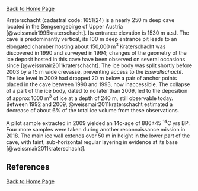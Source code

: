 [Back to Home Page](https://tr1813.github.io/ancient-ice-in-austria/descriptions/index.html)

Kraterschacht (cadastral code: 1651/24) is a nearly 250 m deep cave located in the Sengsengebirge of Upper Austria [@weissmair1995kraterschacht]. 
Its entrance elevation is 1530 m a.s.l.
The cave is predominantly vertical, its 100 m deep entrance pit leads to an elongated chamber hosting about 150,000 m$^3$
Kraterschacht was discovered in 1990 and surveyed in 1994; changes of the geometry of the ice deposit hosted in this cave have been observed on several occasions since [@weissmair2011kraterschacht].
The ice body was split shortly before 2003 by a 15 m wide crevasse, preventing access to the _Eiswallschacht_.
The ice level in 2009 had dropped 20 m below a pair of anchor points placed in the cave between 1990 and 1993, now inaccessible. 
The collapse of a part of the ice body, dated to no later than 2009, led to the deposition of approx 1000 m$^3$ of ice at a depth of 240 m, still observable today. 
Between 1992 and 2009, @weissmair2011kraterschacht estimated a decrease of about 6% of the total ice volume  from these observations.

A pilot sample extracted in 2009 yielded an 14c-age of 886±45 $^{14}$C yrs BP. 
Four more samples were taken during another reconnaissance mission in 2018. 
The main ice wall extends over 50 m in height in the lower part of the cave, with faint, sub-horizontal regular layering in evidence at its base [@weissmair2011kraterschacht].

## References

[Back to Home Page](https://tr1813.github.io/ancient-ice-in-austria/descriptions/index.html)

